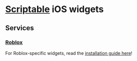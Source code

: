 # [Scriptable](https://scriptable.app/) iOS widgets

## Services
### [Roblox](https://github.com/wlft/scriptable/tree/main/widgets/R/Roblox)

For Roblox-specific widgets, read the [installation guide here](https://gitbook.wolfite.dev/scriptable/roblox-ios-widget-installation-guide)!
